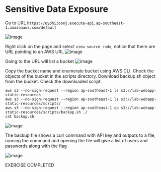 # Sensitive Data Exposure

Go to URL `https://uyphi3oonj.execute-api.ap-southeast-1.amazonaws.com/default`

![image](https://user-images.githubusercontent.com/46797181/226799555-ac06cb10-dcfb-4128-b109-fc9ee890db77.png)

Right click on the page and select `view source code`, notice that there are URL pointing to an AWS URL
![image](https://user-images.githubusercontent.com/46797181/226799993-13afd284-8ddc-4eac-a39b-3cbd3e30904e.png)

Going to the URL will list a bucket
![image](https://user-images.githubusercontent.com/46797181/226800063-ee259378-63ce-4037-a425-45c26fb534e7.png)

Copy the bucket name and enumerate bucket using AWS CLI.
Check the objects of the bucket in the scripts directory.
Download backup.sh object from the bucket.
Check the downloaded script.

```
aws s3 --no-sign-request --region ap-southeast-1 ls s3://lab-webapp-static-resources
aws s3 --no-sign-request --region ap-southeast-1 ls s3://lab-webapp-static-resources/scripts/
aws s3 --no-sign-request --region ap-southeast-1 cp s3://lab-webapp-static-resources/scripts/backup.sh ./
cat backup.sh 

```
![image](https://user-images.githubusercontent.com/46797181/226801022-c4d91a39-07c9-4f3d-8a4c-4c52c4ef09ad.png)

The backup file shows a curl command with API key and outputs to a file, running the command and opening the file will give a list of users and passwords along with the flag

![image](https://user-images.githubusercontent.com/46797181/226802025-ffddc380-bf6c-4d96-a243-ef91e522b2c1.png)


EXERCISE COMPLETED







